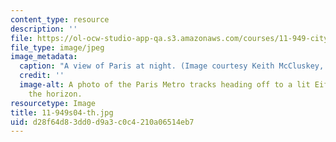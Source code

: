 ```yaml
---
content_type: resource
description: ''
file: https://ol-ocw-studio-app-qa.s3.amazonaws.com/courses/11-949-city-visions-past-and-future-spring-2004/d28f64d83dd0d9a3c0c4210a06514eb7_11-949s04-th.jpg
file_type: image/jpeg
image_metadata:
  caption: "A view of Paris at night. (Image courtesy Keith McCluskey, \xA9 opifice.com.)"
  credit: ''
  image-alt: A photo of the Paris Metro tracks heading off to a lit Eiffel Tower on
    the horizon.
resourcetype: Image
title: 11-949s04-th.jpg
uid: d28f64d8-3dd0-d9a3-c0c4-210a06514eb7
---
```

